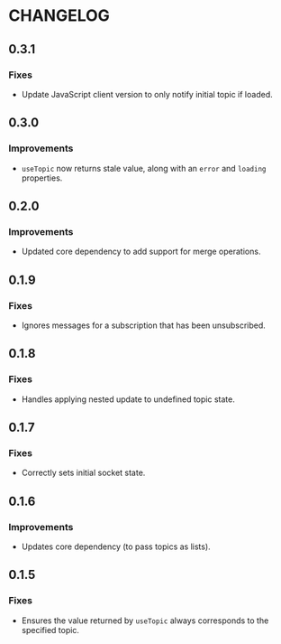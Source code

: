 # CHANGELOG


## 0.3.1

### Fixes

- Update JavaScript client version to only notify initial topic if loaded.

## 0.3.0

### Improvements

- `useTopic` now returns stale value, along with an `error` and `loading` properties.

## 0.2.0

### Improvements

- Updated core dependency to add support for merge operations.

## 0.1.9

### Fixes

- Ignores messages for a subscription that has been unsubscribed.

## 0.1.8

### Fixes

- Handles applying nested update to undefined topic state.

## 0.1.7

### Fixes

- Correctly sets initial socket state.

## 0.1.6

### Improvements

- Updates core dependency (to pass topics as lists).

## 0.1.5

### Fixes

- Ensures the value returned by `useTopic` always corresponds to the specified topic.
